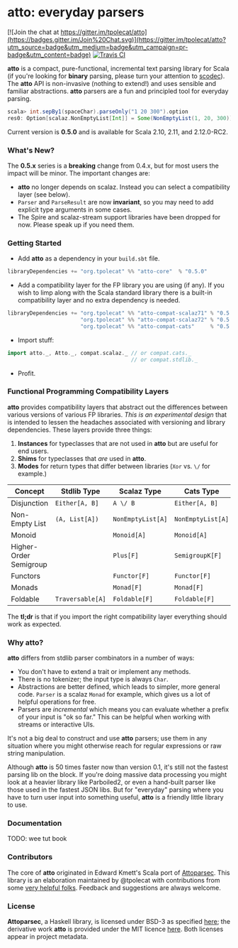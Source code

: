 # atto: everyday parsers

[![Join the chat at https://gitter.im/tpolecat/atto](https://badges.gitter.im/Join%20Chat.svg)](https://gitter.im/tpolecat/atto?utm_source=badge&utm_medium=badge&utm_campaign=pr-badge&utm_content=badge)
[![Travis CI](https://travis-ci.org/tpolecat/atto.svg?branch=master)](https://travis-ci.org/tpolecat/atto)

**atto** is a compact, pure-functional, incremental text parsing library for Scala (if you're looking for **binary** parsing, please turn your attention to [scodec](https://github.com/scodec/scodec)). The **atto** API is non-invasive (nothing to extend!) and uses sensible and familiar abstractions. **atto** parsers are a fun and principled tool for everyday parsing.

```scala
scala> int.sepBy1(spaceChar).parseOnly("1 20 300").option
res0: Option[scalaz.NonEmptyList[Int]] = Some(NonEmptyList(1, 20, 300))
```

Current version is **0.5.0** and is available for Scala 2.10, 2.11, and 2.12.0-RC2.

### What's New?

The **0.5.x** series is a **breaking** change from 0.4.x, but for most users the impact will be minor. The important changes are:

- **atto** no longer depends on scalaz. Instead you can select a compatibility layer (see below).
- `Parser` and `ParseResult` are now **invariant**, so you may need to add explicit type arguments in some cases.
- The Spire and scalaz-stream support libraries have been dropped for now. Please speak up if you need them.

### Getting Started

- Add **atto** as a dependency in your `build.sbt` file.

```scala
libraryDependencies += "org.tpolecat" %% "atto-core"  % "0.5.0"
```

- Add a compatibility layer for the FP library you are using (if any). If you wish to limp along with the Scala standard library there is a built-in compatibility layer and no extra dependency is needed.

```scala
libraryDependencies += "org.tpolecat" %% "atto-compat-scalaz71" % "0.5.0" // for scalaz 7.1
                       "org.tpolecat" %% "atto-compat-scalaz72" % "0.5.0" // for scalaz 7.2
                       "org.tpolecat" %% "atto-compat-cats"     % "0.5.0" // for cats 0.8.0
```

- Import stuff:

```scala
import atto._, Atto._, compat.scalaz._ // or compat.cats._
                                       // or compat.stdlib._
```

- Profit.

### Functional Programming Compatibility Layers

**atto** provides compatibility layers that abstract out the differences between various versions of various FP libraries. *This is an experimental design* that is intended to lessen the headaches associated with versioning and library dependencies. These layers provide three things:

1. **Instances** for typeclasses that are not used in **atto** but are useful for end users.
2. **Shims** for typeclasses that *are* used in **atto**.
3. **Modes** for return types that differ between libraries (`Xor` vs. `\/` for example.)

| Concept                | Stdlib Type      | Scalaz Type       | Cats Type         |
|------------------------|------------------|-------------------|-------------------|
| Disjunction            | `Either[A, B]`   | `A \/ B`          | `Either[A, B]`    |
| Non-Empty List         | `(A, List[A])`   | `NonEmptyList[A]` | `NonEmptyList[A]` |
| Monoid                 |                  | `Monoid[A]`       | `Monoid[A]`       |
| Higher-Order Semigroup |                  | `Plus[F]`         | `SemigroupK[F]`   |
| Functors               |                  | `Functor[F]`      | `Functor[F]`      |
| Monads                 |                  | `Monad[F]`        | `Monad[F]`        |
| Foldable               | `Traversable[A]` | `Foldable[F]`     | `Foldable[F]`     |

The **tl;dr** is that if you import the right compatibility layer everything should work as expected.




### Why atto?

**atto** differs from stdlib parser combinators in a number of ways:

- You don't have to extend a trait or implement any methods.
- There is no tokenizer; the input type is always `Char`.
- Abstractions are better defined, which leads to simpler, more general code. `Parser` is a scalaz `Monad` for example, which gives us a lot of helpful operations for free.
- Parsers are *incremental* which means you can evaluate whether a prefix of your input is "ok so far." This can be helpful when working with streams or interactive UIs.

It's not a big deal to construct and use **atto** parsers; use them in any situation where you might otherwise reach for regular expressions or raw string manipulation.

Although **atto** is 50 times faster now than version 0.1, it's still not the fastest parsing lib on the block. If you're doing massive data processing you might look at a heavier library like Parboiled2, or even a hand-built parser like those used in the fastest JSON libs. But for "everyday" parsing where you have to turn user input into something useful, **atto** is a friendly little library to use.

### Documentation

TODO: wee tut book

### Contributors

The core of **atto** originated in Edward Kmett's Scala port of [Attoparsec](https://github.com/bos/attoparsec). This library is an elaboration maintained by @tpolecat with contributions from some [very helpful folks](https://github.com/tpolecat/atto/graphs/contributors). Feedback and suggestions are always welcome.

### License

**Attoparsec**, a Haskell library, is licensed under BSD-3 as specified [here](https://github.com/bos/attoparsec); the derivative work **atto** is provided under the MIT licence [here](LICENSE). Both licenses appear in project metadata.
